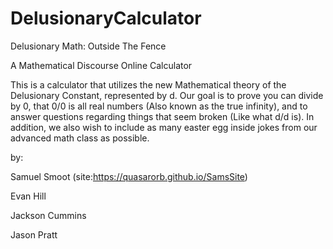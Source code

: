 # DelusionaryCalculator
Delusionary Math: Outside The Fence

A Mathematical Discourse Online Calculator

This is a calculator that utilizes the new Mathematical theory of the Delusionary Constant, represented by d. Our goal is to prove you can divide by 0, that 0/0 is all real numbers (Also known as the true infinity), and to answer questions regarding things that seem broken (Like what d/d is).
In addition, we also wish to include as many easter egg inside jokes from our advanced math class as possible.


by:

Samuel Smoot (site:https://quasarorb.github.io/SamsSite)

Evan Hill

Jackson Cummins

Jason Pratt
